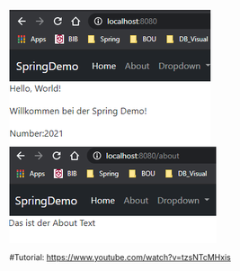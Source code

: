 ![](images/demo_home.PNG)
![](images/demo_about.PNG)

#Tutorial:
https://www.youtube.com/watch?v=tzsNTcMHxis
